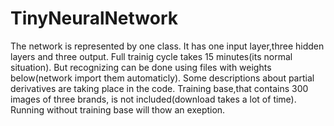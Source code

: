 # TinyNeuralNetwork
The network is represented by one class.
It has one input layer,three hidden layers
and three output.
Full trainig cycle takes 15 minutes(its normal situation).
But recognizing can be done using 
files with weights below(network import them automaticly).
Some descriptions about partial derivatives are taking place
in the code.
Training base,that contains 300 images of three brands,
is not included(download takes a lot of time).
Running without training base will thow an exeption.
